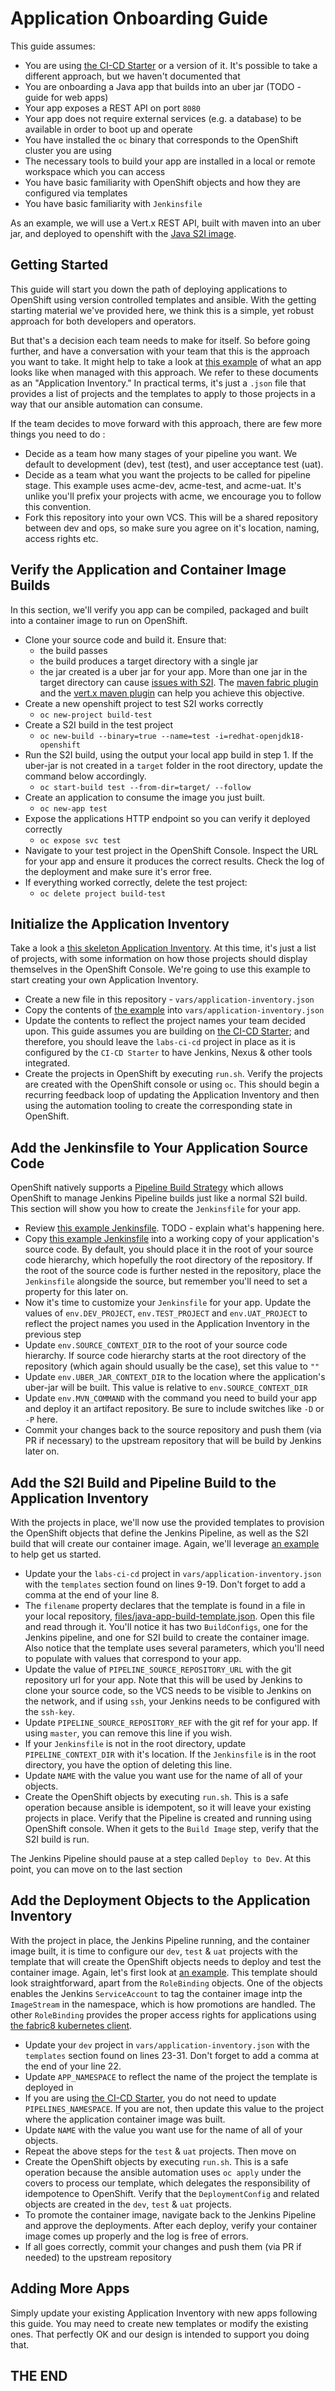 # Application Onboarding Guide

This guide assumes:
- You are using [the CI-CD Starter](https://github.com/rht-labs/examples/tree/master/ci-cd-starter) or a version of it. It's possible to take a different approach, but we haven't documented that
- You are onboarding a Java app that builds into an uber jar (TODO - guide for web apps)
- Your app exposes a REST API on port `8080`
- Your app does not require external services (e.g. a database) to be available in order to boot up and operate
- You have installed the `oc` binary that corresponds to the OpenShift cluster you are using
- The necessary tools to build your app are installed in a local or remote workspace which you can access
- You have basic familiarity with OpenShift objects and how they are configured via templates
- You have basic familiarity with `Jenkinsfile`

As an example, we will use a Vert.x REST API, built with maven into an uber jar, and deployed to openshift with the [Java S2I image](https://access.redhat.com/documentation/en-us/red_hat_jboss_middleware_for_openshift/3/html-single/red_hat_java_s2i_for_openshift/).


## Getting Started

 This guide will start you down the path of deploying applications to OpenShift using version controlled templates and ansible. With the getting starting material we've provided here, we think this is a simple, yet robust approach for both developers and operators.

 But that's a decision each team needs to make for itself. So before going further, and have a conversation with your team that this is the approach you want to take. It might help to take a look at [this example](files/example-app-inventory-step-3.json) of what an app looks like when managed with this approach. We refer to these documents as an "Application Inventory." In practical terms, it's just a `.json` file that provides a list of projects and the templates to apply to those projects in a way that our ansible automation can consume.

If the team decides to move forward with this approach, there are few more things you need to do :

- Decide as a team how many stages of your pipeline you want. We default to development (dev), test (test), and user acceptance test (uat).
- Decide as a team what you want the projects to be called for pipeline stage. This example uses acme-dev, acme-test, and acme-uat. It's unlike you'll prefix your projects with acme, we encourage you to follow this convention.
- Fork this repository into your own VCS. This will be a shared repository between dev and ops, so make sure you agree on it's location, naming, access rights etc.


## Verify the Application and Container Image Builds

In this section, we'll verify you app can be compiled, packaged and built into a container image to run on OpenShift.

- Clone your source code and build it. Ensure that:
  - the build passes
  - the build produces a target directory with a single jar
  - the jar created is a uber jar for your app. More than one jar in the target directory can cause [issues with S2I](https://issues.jboss.org/browse/OSFUSE-580?workflowName=jira&stepId=1). The [maven fabric plugin](https://maven.fabric8.io/) and the [vert.x maven plugin](https://vmp.fabric8.io/) can help you achieve this objective.
- Create a new openshift project to test S2I works correctly
  - `oc new-project build-test`
- Create a S2I build in the test project
  - `oc new-build --binary=true --name=test -i=redhat-openjdk18-openshift`
- Run the S2I build, using the output your local app build in step 1. If the uber-jar is not created in a `target` folder in the root directory, update the command below accordingly.
  - `oc start-build test --from-dir=target/ --follow`
- Create an application to consume the image you just built.
  - `oc new-app test`
- Expose the applications HTTP endpoint so you can verify it deployed correctly
  - `oc expose svc test`
- Navigate to your test project in the OpenShift Console. Inspect the URL for your app and ensure it produces the correct results. Check the log of the deployment and make sure it's error free.
- If everything worked correctly, delete the test project:
  - `oc delete project build-test`


## Initialize the Application Inventory

Take a look a [this skeleton Application Inventory](files/example-app-inventory-step-1.json). At this time, it's just a list of projects, with some information on how those projects should display themselves in the OpenShift Console. We're going to use this example to start creating your own Application Inventory.

- Create a new file in this repository - `vars/application-inventory.json`
- Copy the contents of [the example](files/example-app-inventory-step-1.json) into `vars/application-inventory.json`
- Update the contents to reflect the project names your team decided upon. This guide assumes you are building on [the CI-CD Starter](https://github.com/rht-labs/examples/tree/master/ci-cd-starter); and therefore, you should leave the `labs-ci-cd` project in place as it is configured by the `CI-CD Starter` to have Jenkins, Nexus & other tools integrated.
- Create the projects in OpenShift by executing `run.sh`. Verify the projects are created with the OpenShift console or using `oc`. This should begin a recurring feedback loop of updating the Application Inventory and then using the automation tooling to create the corresponding state in OpenShift.


## Add the Jenkinsfile to Your Application Source Code

OpenShift natively supports a [Pipeline Build Strategy](https://docs.openshift.com/container-platform/3.5/architecture/core_concepts/builds_and_image_streams.html#pipeline-build) which allows OpenShift to manage Jenkins Pipeline builds just like a normal S2I build. This section will show you how to create the `Jenkinsfile` for your app.

- Review [this example Jenkinsfile](builds/helloworld-java-rest-api/Jenkinsfile). TODO - explain what's happening here.
- Copy [this example Jenkinsfile](builds/helloworld-java-rest-api/Jenkinsfile) into a working copy of your application's source code. By default, you should place it in the root of your source code hierarchy, which hopefully the root directory of the repository. If the root of the source code is further nested in the repository, place the `Jenkinsfile` alongside the source, but remember you'll need to set a property for this later on.
- Now it's time to customize your `Jenkinsfile` for your app. Update the values of `env.DEV_PROJECT`, `env.TEST_PROJECT` and `env.UAT_PROJECT` to reflect the project names you used in the Application Inventory in the previous step
- Update `env.SOURCE_CONTEXT_DIR` to the root of your source code hierarchy. If source code hierarchy starts at the root directory of the repository (which again should usually be the case), set this value to `""`
- Update `env.UBER_JAR_CONTEXT_DIR` to the location where the application's uber-jar will be built. This value is relative to `env.SOURCE_CONTEXT_DIR`
- Update `env.MVN_COMMAND` with the command you need to build your app and deploy it an artifact repository. Be sure to include switches like `-D` or `-P` here.
- Commit your changes back to the source repository and push them (via PR if necessary) to the upstream repository that will be build by Jenkins later on.


## Add the S2I Build and Pipeline Build to the Application Inventory

With the projects in place, we'll now use the provided templates to provision the OpenShift objects that define the Jenkins Pipeline, as well as the S2I build that will create our container image. Again, we'll leverage [an example](files/example-app-inventory-step-2.json) to help get us started.

- Update your the `labs-ci-cd` project in `vars/application-inventory.json` with the `templates` section found on lines 9-19. Don't forget to add a comma at the end of your line 8.
- The `filename` property declares that the template is found in a file in your local repository, [files/java-app-build-template.json](files/java-app-build-template.json). Open this file and read through it. You'll notice it has two `BuildConfigs`, one for the Jenkins pipeline, and one for S2I build to create the container image. Also notice that the template uses several parameters, which you'll need to populate with values that correspond to your app.
- Update the value of `PIPELINE_SOURCE_REPOSITORY_URL` with the git repository url for your app. Note that this will be used by Jenkins to clone your source code, so the VCS needs to be visible to Jenkins on the network, and if using `ssh`, your Jenkins needs to be configured with the `ssh-key`.
- Update `PIPELINE_SOURCE_REPOSITORY_REF` with the git ref for your app. If using `master`, you can remove this line if you wish.
- If your `Jenkinsfile` is not in the root directory, update `PIPELINE_CONTEXT_DIR` with it's location. If the `Jenkinsfile` is in the root directory, you have the option of deleting this line.
- Update `NAME` with the value you want use for the name of all of your objects.
- Create the OpenShift objects by executing `run.sh`. This is a safe operation because ansible is idempotent, so it will leave your existing projects in place. Verify that the Pipeline is created and running using OpenShift console. When it gets to the `Build Image` step, verify that the S2I build is run.

The Jenkins Pipeline should pause at a step called `Deploy to Dev`. At this point, you can move on to the last section


## Add the Deployment Objects to the Application Inventory

With the project in place, the Jenkins Pipeline running, and the container image built, it is time to configure our `dev`, `test` & `uat` projects with the template that will create the OpenShift objects needs to deploy and test the container image. Again, let's first look at [an example](files/example-app-inventory-step-3.json). This template should look straightforward, apart from the `RoleBinding` objects. One of the objects enables the Jenkins `ServiceAccount` to tag the container image intp the `ImageStream` in the namespace, which is how promotions are handled. The other `RoleBinding` provides the proper access rights for applications using [the fabric8 kubernetes client](https://github.com/fabric8io/kubernetes-client).

- Update your `dev` project in `vars/application-inventory.json` with the `templates` section found on lines 23-31. Don't forget to add a comma at the end of your line 22.
- Update `APP_NAMESPACE` to reflect the name of the project the template is deployed in
- If you are using [the CI-CD Starter](https://github.com/rht-labs/examples/tree/master/ci-cd-starter), you do not need to update `PIPELINES_NAMESPACE`. If you are not, then update this value to the project where the application container image was built.
- Update `NAME` with the value you want use for the name of all of your objects.
- Repeat the above steps for the `test` & `uat` projects. Then move on
- Create the OpenShift objects by executing `run.sh`. This is a safe operation because the ansible automation uses `oc apply` under the covers to process our template, which delegates the responsibility of idempotence to OpenShift. Verify that the `DeploymentConfig` and related objects are created in the `dev`, `test` & `uat` projects.
- To promote the container image, navigate back to the Jenkins Pipeline and approve the deployments. After each deploy, verify your container image comes up properly and the log is free of errors.
- If all goes correctly, commit your changes and push them (via PR if needed) to the upstream repository

## Adding More Apps

Simply update your existing Application Inventory with new apps following this guide. You may need to create new templates or modify the existing ones. That perfectly OK and our design is intended to support you doing that.

## THE END